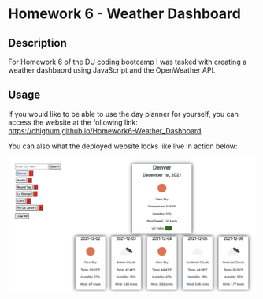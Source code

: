 # Homework 6 - Weather Dashboard

## Description

For Homework 6 of the DU coding bootcamp I was tasked with creating a weather dashbaord using JavaScript and the OpenWeather API.

## Usage

If you would like to be able to use the day planner for yourself, you can access the website at the following link: https://chighum.github.io/Homework6-Weather_Dashboard

You can also what the deployed website looks like live in action below:

![User click through of interactive weather dashboard.](./assets/images/WeatherDashboard.png)
